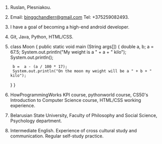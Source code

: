 1. Ruslan, Plesniakou.
2. Email: binggchandlerr@gmail.com Tel: +375259082493.
3. I have a goal of becoming a high-end android developer.
4. Git, Java, Python, HTML/CSS.
5. class Moon {
    public static void main (String args[]) {
        double a, b;
        a = 67.5;
        System.out.println("My weight is a " + a + " kilo");
        System.out.println();

        b =  a - (a / 100 * 17);
        System.out.println("On the moon my weight will be a " + b + " kilo");
    }
}
6. HowProgrammingWorks KPI course, pythonworld course, CS50's Introduction to Computer Science course, HTML/CSS working experience.
7. Belarusian State University, Faculty of Philosophy and Social Science, Psychology department.
8. Intermediate English. Experience of cross cultural study and communication. Regular self-study practice.